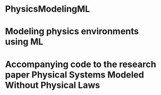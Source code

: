 # PhysicsModelingML
# Modeling physics environments using ML
# Accompanying code to the research paper Physical Systems Modeled Without Physical Laws
